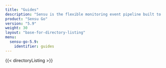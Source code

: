 ```yaml
---
title: "Guides"
description: "Sensu is the flexible monitoring event pipeline built to reduce operator burden and meet the challenges of monitoring multi-cloud and ephemeral infrastructures. Get started with a guided walkthrough."
product: "Sensu Go"
version: "5.9"
weight: 30
layout: "base-for-directory-listing"
menu:
  sensu-go-5.9:
    identifier: guides
---
```


{{< directoryListing >}}
